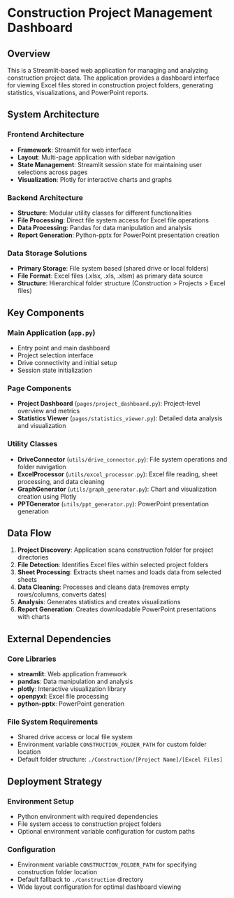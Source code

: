 # Construction Project Management Dashboard

## Overview

This is a Streamlit-based web application for managing and analyzing construction project data. The application provides a dashboard interface for viewing Excel files stored in construction project folders, generating statistics, visualizations, and PowerPoint reports.

## System Architecture

### Frontend Architecture
- **Framework**: Streamlit for web interface
- **Layout**: Multi-page application with sidebar navigation
- **State Management**: Streamlit session state for maintaining user selections across pages
- **Visualization**: Plotly for interactive charts and graphs

### Backend Architecture
- **Structure**: Modular utility classes for different functionalities
- **File Processing**: Direct file system access for Excel file operations
- **Data Processing**: Pandas for data manipulation and analysis
- **Report Generation**: Python-pptx for PowerPoint presentation creation

### Data Storage Solutions
- **Primary Storage**: File system based (shared drive or local folders)
- **File Format**: Excel files (.xlsx, .xls, .xlsm) as primary data source
- **Structure**: Hierarchical folder structure (Construction > Projects > Excel files)

## Key Components

### Main Application (`app.py`)
- Entry point and main dashboard
- Project selection interface
- Drive connectivity and initial setup
- Session state initialization

### Page Components
- **Project Dashboard** (`pages/project_dashboard.py`): Project-level overview and metrics
- **Statistics Viewer** (`pages/statistics_viewer.py`): Detailed data analysis and visualization

### Utility Classes
- **DriveConnector** (`utils/drive_connector.py`): File system operations and folder navigation
- **ExcelProcessor** (`utils/excel_processor.py`): Excel file reading, sheet processing, and data cleaning
- **GraphGenerator** (`utils/graph_generator.py`): Chart and visualization creation using Plotly
- **PPTGenerator** (`utils/ppt_generator.py`): PowerPoint presentation generation

## Data Flow

1. **Project Discovery**: Application scans construction folder for project directories
2. **File Detection**: Identifies Excel files within selected project folders
3. **Sheet Processing**: Extracts sheet names and loads data from selected sheets
4. **Data Cleaning**: Processes and cleans data (removes empty rows/columns, converts dates)
5. **Analysis**: Generates statistics and creates visualizations
6. **Report Generation**: Creates downloadable PowerPoint presentations with charts

## External Dependencies

### Core Libraries
- **streamlit**: Web application framework
- **pandas**: Data manipulation and analysis
- **plotly**: Interactive visualization library
- **openpyxl**: Excel file processing
- **python-pptx**: PowerPoint generation

### File System Requirements
- Shared drive access or local file system
- Environment variable `CONSTRUCTION_FOLDER_PATH` for custom folder location
- Default folder structure: `./Construction/[Project Name]/[Excel Files]`

## Deployment Strategy

### Environment Setup
- Python environment with required dependencies
- File system access to construction project folders
- Optional environment variable configuration for custom paths

### Configuration
- Environment variable `CONSTRUCTION_FOLDER_PATH` for specifying construction folder location
- Default fallback to `./Construction` directory
- Wide layout configuration for optimal dashboard viewing


